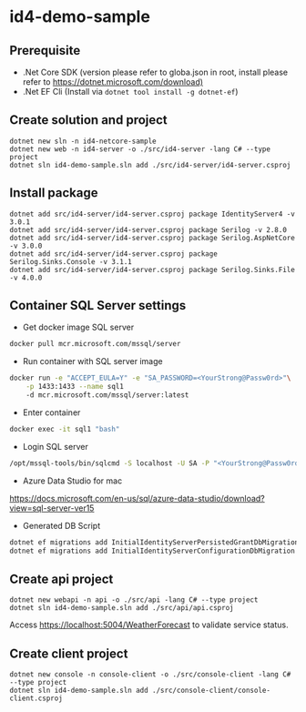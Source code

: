 # id4-demo-sample

## Prerequisite

- .Net Core SDK (version please refer to globa.json in root, install please refer to <https://dotnet.microsoft.com/download)>
- .Net EF Cli (Install via `dotnet tool install -g dotnet-ef`)

## Create solution and project

`dotnet new sln -n id4-netcore-sample`\
`dotnet new web -n id4-server -o ./src/id4-server -lang C# --type project`\
`dotnet sln id4-demo-sample.sln add ./src/id4-server/id4-server.csproj`

## Install package

`dotnet add src/id4-server/id4-server.csproj package IdentityServer4 -v 3.0.1`\
`dotnet add src/id4-server/id4-server.csproj package Serilog -v 2.8.0`\
`dotnet add src/id4-server/id4-server.csproj package Serilog.AspNetCore -v 3.0.0`\
`dotnet add src/id4-server/id4-server.csproj package Serilog.Sinks.Console -v 3.1.1`\
`dotnet add src/id4-server/id4-server.csproj package Serilog.Sinks.File -v 4.0.0`

## Container SQL Server settings

- Get docker image SQL server

``` bash
docker pull mcr.microsoft.com/mssql/server
```

- Run container with SQL server image

``` bash
docker run -e "ACCEPT_EULA=Y" -e "SA_PASSWORD=<YourStrong@Passw0rd>"\
    -p 1433:1433 --name sql1
    -d mcr.microsoft.com/mssql/server:latest
```

- Enter container

``` bash
docker exec -it sql1 "bash"
```

- Login SQL server

``` bash
/opt/mssql-tools/bin/sqlcmd -S localhost -U SA -P "<YourStrong@Passw0rd>"
```

- Azure Data Studio for mac

<https://docs.microsoft.com/en-us/sql/azure-data-studio/download?view=sql-server-ver15>

- Generated DB Script

``` bash
dotnet ef migrations add InitialIdentityServerPersistedGrantDbMigration -c PersistedGrantDbContext -o Data/Migrations/IdentityServer/PersistedGrantDb
dotnet ef migrations add InitialIdentityServerConfigurationDbMigration -c ConfigurationDbContext -o Data/Migrations/IdentityServer/ConfigurationDb
```

## Create api project

`dotnet new webapi -n api -o ./src/api -lang C# --type project`\
`dotnet sln id4-demo-sample.sln add ./src/api/api.csproj`

Access <https://localhost:5004/WeatherForecast> to validate service status.

## Create client project

`dotnet new console -n console-client -o ./src/console-client -lang C# --type project`\
`dotnet sln id4-demo-sample.sln add ./src/console-client/console-client.csproj`
